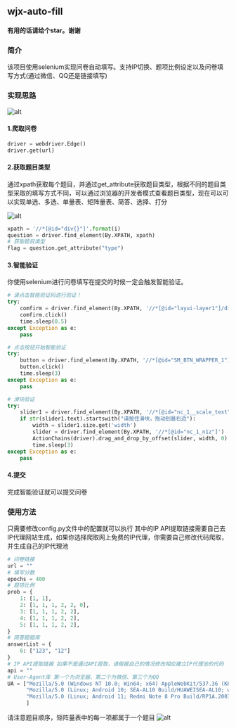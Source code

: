 ## wjx-auto-fill
#### 有用的话请给个star。谢谢

### 简介

该项目使用selenium实现问卷自动填写。支持IP切换、题项比例设定以及问卷填写方式(通过微信、QQ还是链接填写)

### 实现思路

![alt](./img/image-20240217225704000.png)

#### 1.爬取问卷

```python
driver = webdriver.Edge()
driver.get(url)
```

#### 2.获取题目类型

通过xpath获取每个题目，并通过get_attribute获取题目类型，根据不同的题目类型采取的填写方式不同，可以通过浏览器的开发者模式查看题目类型，现在可以可以实现单选、多选、单量表、矩阵量表、简答、选择、打分

![alt](./img/image-20240217230803370.png)

```python
xpath = '//*[@id="div{}"]'.format(i)
question = driver.find_element(By.XPATH, xpath)
# 获取题目类型
flag = question.get_attribute("type")
```

#### 3.智能验证

你使用selenium进行问卷填写在提交的时候一定会触发智能验证。

```python
# 请点击智能验证码进行验证！
try:
    comfirm = driver.find_element(By.XPATH, '//*[@id="layui-layer1"]/div[3]/a')
    comfirm.click()
    time.sleep(0.5)
except Exception as e:
    pass

# 点击按钮开始智能验证
try:
    button = driver.find_element(By.XPATH, '//*[@id="SM_BTN_WRAPPER_1"]')
    button.click()
    time.sleep(3)
except Exception as e:
    pass

# 滑块验证
try:
    slider1 = driver.find_element(By.XPATH, '//*[@id="nc_1__scale_text"]/span')
    if str(slider1.text).startswith("请按住滑块，拖动到最右边"):
        width = slider1.size.get('width')
        slider = driver.find_element(By.XPATH, '//*[@id="nc_1_n1z"]')
        ActionChains(driver).drag_and_drop_by_offset(slider, width, 0).perform()
        time.sleep(3)
except Exception as e:
    pass
```

#### 4.提交

完成智能验证就可以提交问卷

### 使用方法

只需要修改config.py文件中的配置就可以执行
其中的IP API提取链接需要自己去IP代理网站生成，如果你选择爬取网上免费的IP代理，你需要自己修改代码爬取，并生成自己的IP代理池

```python
# 问卷链接
url = ""
# 填写分数
epochs = 400
# 题项比例
prob = {
    1: [1, 1],
    2: [1, 1, 1, 2, 2, 0],
    3: [1, 1, 1, 2, 2],
    4: [1, 1, 1, 2, 2],
    5: [1, 1, 1, 2, 2],
}
# 简答题题库
answerList = {
    6: ["123", "12"]
}
# IP API提取链接 如果不是通过API提取，请根据自己的情况修改相应建立IP代理池的代码
api = ""
# User-Agent库 第一个为浏览器、第二个为微信、第三个为QQ
UA = ["Mozilla/5.0 (Windows NT 10.0; Win64; x64) AppleWebKit/537.36 (KHTML, like Gecko) Chrome/121.0.0.0 Safari/537.36 Edg/121.0.0.0",
      "Mozilla/5.0 (Linux; Android 10; SEA-AL10 Build/HUAWEISEA-AL10; wv) AppleWebKit/537.36 (KHTML, like Gecko) Version/4.0 Chrome/86.0.4240.99 XWEB/4313 MMWEBSDK/20220805 Mobile Safari/537.36 MMWEBID/9538 MicroMessenger/8.0.27.2220(0x28001B53) WeChat/arm64 Weixin NetType/WIFI Language/zh_CN ABI/arm64",
      "Mozilla/5.0 (Linux; Android 11; Redmi Note 8 Pro Build/RP1A.200720.011; wv) AppleWebKit/537.36 (KHTML, like Gecko) Version/4.0 Chrome/89.0.4389.72 MQQBrowser/6.2 TBS/045913 Mobile Safari/537.36 V1_AND_SQ_8.8.68_2538_YYB_D A_8086800 QQ/8.8.68.7265 NetType/WIFI WebP/0.3.0 Pixel/1080 StatusBarHeight/76 SimpleUISwitch/1 QQTheme/2971 InMagicWin/0 StudyMode/0 CurrentMode/1 CurrentFontScale/1.0 GlobalDensityScale/0.9818182 AppId/537112567 Edg/98.0.4758.102",
      ]
```

请注意题目顺序，矩阵量表中的每一项都属于一个题目
![alt](./img/image-20240217232824247.png)
